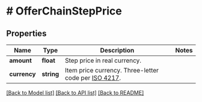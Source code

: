 # # OfferChainStepPrice

## Properties

Name | Type | Description | Notes
------------ | ------------- | ------------- | -------------
**amount** | **float** | Step price in real currency. |
**currency** | **string** | Item price currency. Three-letter code per [ISO 4217](https://en.wikipedia.org/wiki/ISO_4217). |

[[Back to Model list]](../../README.md#models) [[Back to API list]](../../README.md#endpoints) [[Back to README]](../../README.md)
